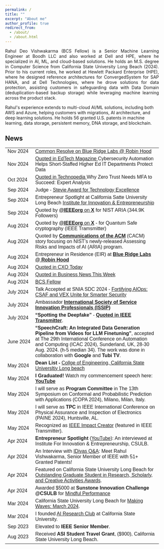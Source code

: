 ```yaml
---
permalink: /
title: ""
excerpt: "About me"
author_profile: true
redirect_from: 
  - /about/
  - /about.html
---
```



<head>
<script type="text/javascript">
    (function(c,l,a,r,i,t,y){
        c[a]=c[a]||function(){(c[a].q=c[a].q||[]).push(arguments)};
        t=l.createElement(r);t.async=1;t.src="https://www.clarity.ms/tag/"+i;
        y=l.getElementsByTagName(r)[0];y.parentNode.insertBefore(t,y);
    })(window, document, "clarity", "script", "pybe1qy6ku");
</script>
<style>
table {
  font-family: arial, sans-serif;
  border-collapse: collapse;
  width: 100%;
}

td, th {
  border: 1px solid #dddddd;
  text-align: left;
  padding: 8px;
}

tr:nth-child(even) {
  background-color: #dddddd;
}
</style>
</head>


<p align="justify">
Rahul Deo Vishwakarma (BCS Fellow) is a Senior Machine Learning Engineer at Boodh LLC and also worked at Dell and HPE, where he specialized in AI, ML, and cloud-based solutions. He holds an M.S. degree in Computer Science from California State University Long Beach (2024). Prior to his current roles, he worked at Hewlett Packard Enterprise (HPE), where he designed reference architectures for ConvergedSystem for SAP HANA, and at Dell Technologies, where he drove solutions for data protection, assisting customers in safeguarding data with Data Domain (deduplication-based backup storage) while leveraging machine learning across the product stack. 

Rahul's experience extends to multi-cloud AI/ML solutions, including both AWS and Azure, helping customers with migrations, AI architecture, and deep learning solutions. He holds 56 granted U.S. patents in machine learning, data storage, persistent memory, DNA storage, and blockchain.
</p>



<h2> News </h2>

<table>




 <tr>
    <td style="white-space: nowrap;">Nov 2024</td>
    <td> <a href="https://www.labs.robinhood.org/portfolio/common-resolve" target="_blank"> Common Resolve on Blue Ridge Labs @ Robin Hood </a> </td>
  </tr>



 <tr>
    <td style="white-space: nowrap;">Nov 2024</td>
    <td> <a href="https://edtechmagazine.com/higher/article/2024/11/cybersecurity-automation-helps-short-staffed-higher-ed-it-departments-protect-data" target="_blank"> Quoted in EdTech Magazine </a> Cybersecurity Automation Helps Short-Staffed Higher Ed IT Departments Protect Data </td>
  </tr>

 <tr>
    <td style="white-space: nowrap;">Oct 2024</td>
    <td> <a href="https://www.techopedia.com/why-zero-trust-needs-mfa-to-succeed" target="_blank"> Quoted in Technopedia </a> Why Zero Trust Needs MFA to Succeed: Expert Analysis </td>
  </tr>


  <tr>
    <td style="white-space: nowrap;">Sep 2024</td>
    <td> Judge - <a href="https://www.verix.io/certificates/93485" target="_blank"> Stevie Award for Technology Excellence </a> </td>
  </tr>
  
  <tr>
    <td style="white-space: nowrap;">Sep 2024</td>
    <td> Entrepreneur Spotlight at California Satte University Long Beach <a href="https://www.youtube.com/watch?v=ILHuEi3ocZE" target="_blank"> Institute for Innovation & Entrepreneurship </a> </td>
  </tr>
  
  <tr>
    <td style="white-space: nowrap;">Sep 2024</td>
    <td> Quoted by <a href="https://x.com/IEEEorg/status/1831769317488120298" target="_blank"> <strong>@IEEEorg</strong> on <strong>X</strong></a> for NIST ARIA (344.9K Followers) </td>
  </tr>

  <tr>
    <td style="white-space: nowrap;">Aug 2024</td>
    <td> Quoted by <a href="https://x.com/IEEEorg/status/1829172331022794815" target="_blank"> <strong>@IEEEorg</strong> on <strong>X</strong></a> - for Quantum Safe cryptography (IEEE Tramsmitter) </td>
  </tr>
  
  <tr>
    <td style="white-space: nowrap;">Aug 2024</td>
    <td> Quoted by <a href="https://cacm.acm.org/news/gauging-societal-impacts-of-large-language-models/" target="_blank"> <strong>Communications of the ACM</strong></a> (CACM) story focusing on NIST’s newly-released Assessing Risks and Impacts of AI (ARIA) program. </td>
  </tr>


  <tr>
    <td style="white-space: nowrap;">Aug 2024</td>
    <td> Entrepreneur in Residence (EIR) at <a href="https://www.labs.robinhood.org/build/fellowship" target="_blank"> <strong>Blue Ridge Labs @ Robin Hood</strong></a> </td>
  </tr>

 <tr>
    <td style="white-space: nowrap;">Aug 2024</td>
    <td> <a href="https://cxotoday.com/story/spotting-the-deepfake/" target="_blank"> Quoted in CXO Today </a> </td>
  </tr>

   <tr>
    <td style="white-space: nowrap;">Aug 2024</td>
    <td> <a href="https://businessnewsthisweek.com/news/spotting-the-deepfake/" target="_blank"> Quoted in Business News This Week </a> </td>
  </tr>
      
  <tr>
    <td style="white-space: nowrap;">Aug 2024</td>
    <td> <a href="https://www.linkedin.com/feed/update/urn:li:activity:7232122187359432706/" target="_blank"> BCS Fellow </a> </td>
  </tr>


  <tr>
    <td style="white-space: nowrap;">July 2024</td>
    <td> Talk Accepted at SNIA SDC 2024 - <a href="https://www.youtube.com/watch?v=ekBMasBqzEU" target="_blank"> Fortifying AIOps: CSAF and VEX Unite for Smarter Security </a> </td>
  </tr>
  
  

  <tr>
    <td style="white-space: nowrap;">July 2024</td>
    <td> Ambassador <a href="https://issip.org" target="_blank"> <strong>International Society of Service Innovation Professionals (ISSIP)</strong></a> </td>
  </tr>



  <tr>
    <td style="white-space: nowrap;">July 2024</td>
    <td><strong>“Spotting the Deepfake”</strong> - <a href="https://transmitter.ieee.org/spotting-the-deepfake/" target="_blank"> <strong>Quoted in IEEE Transmitter</strong></a>.</td>
  </tr>

  
  <tr>
    <td style="white-space: nowrap;">June 2024</td>
    <td><strong>“SpeechCraft: An Integrated Data Generation Pipeline from Videos for LLM Finetuning”</strong>, accepted at The 29th International Conference on Automation and Computing (ICAC 2024), Sunderland, UK, 28-30 Aug. 2024. (h-5 median 34). The work was done in collaboration with <strong>Google</strong> and <strong>Tubi TV</strong>.</td>
  </tr>



  <tr>
    <td style="white-space: nowrap;">May 2024</td>
    <td><strong>Dean List - </strong> <a href="https://issuu.com/csulbcommencement/docs/commencement2024_coe-nc" target="_blank"> Collge of Engineering, California State Universltiy Long beach</a></td>
  </tr>
  
  <tr>
    <td style="white-space: nowrap;">May 2024</td>
    <td><strong>I Graduated!</strong> Watch my commencement speech here: <a href="https://youtu.be/kqFHBtrKq3c?t=5858" target="_blank"><strong>YouTube</strong></a></td>
  </tr>

  <tr>
    <td style="white-space: nowrap;">May 2024</td>
    <td>I will serve as <strong>Program Committee</strong> in The 13th Symposium on Conformal and Probabilistic Prediction with Applications (COPA 2024), Milano, Milan, Italy.</td>
  </tr>

  <tr>
    <td style="white-space: nowrap;">May 2024</td>
    <td>I will serve as <strong>TPC</strong> in IEEE International Conference on Physical Assurance and Inspection of Electronics (PAINE 2024), Huntsville, AL.</td>
  </tr>

  <tr>
    <td style="white-space: nowrap;">May 2024</td>
    <td>Recognized as <a href="https://transmitter.ieee.org/author/rahulvishwakarma/" target="_blank">IEEE Impact Creator</a> (featured in IEEE Transmitter).</td>
  </tr>

  <tr>
    <td style="white-space: nowrap;">Apr 2024</td>
    <td><strong>Entrepreneur Spotlight</strong> (<a href="https://www.youtube.com/watch?v=yD4Z8FDQ02Q" target="_blank">YouTube</a>): An interviewed at Institute For Innovation & Entrepreneurship, CSULB.</td>
  </tr>
  
  <tr>
    <td style="white-space: nowrap;">Apr 2024</td>
    <td>An Interview with <a href="https://idiyas.com/blog/idiyas-qa-meet-rahul-vishwakarma-senior-member-of-ieee-with-51-granted-patents/" target="_blank">IDiyas Q&A</a>: Meet Rahul Vishwakarma, Senior Member of IEEE with 51+ Granted Patents!</td>
  </tr>

  <tr>
    <td style="white-space: nowrap;">Apr 2024</td>
    <td>Featured on California State University Long Beach for <a href="https://www.csulb.edu/office-of-the-provost/university-achievement-awards" target="_blank">Outstanding Graduate Student in Research, Scholarly, and Creative Activities Awards</a>.</td>
  </tr>

  <tr>
    <td style="white-space: nowrap;">Apr 2024</td>
    <td>Awarded $5000 at <strong>Sunstone Innovation Challenge @CSULB</strong> for <a href="https://www.crunchbase.com/organization/mindfulperformance"> Mindful Performance </a> </td>
  </tr>

  <tr>
    <td style="white-space: nowrap;">Mar 2024</td>
    <td>California State University Long Beach for <a href="https://www.csulb.edu/news/making-waves/article/making-waves-march-2024" target="_blank">Making Waves: March 2024</a>.</td>
  </tr>

  <tr>
    <td style="white-space: nowrap;">Mar 2024</td>
    <td>I founded <a href="https://www.csulb.edu/college-of-engineering/article/ai-research-club-launches" target="_blank">AI Research Club</a> at California State University.</td>
  </tr>

  <tr>
    <td style="white-space: nowrap;">Sep 2023</td>
    <td>Elevated to <strong>IEEE Senior Member</strong>.</td>
  </tr>

  <tr>
    <td style="white-space: nowrap;">Aug 2023</td>
    <td>Received <strong>ASI Student Travel Grant</strong>, ($900), California State University Long Beach.</td>
  </tr>

</table>
